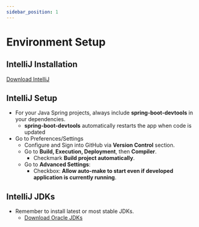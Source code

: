 ```yaml
---
sidebar_position: 1
---
```


# Environment Setup

## IntelliJ Installation

[Download IntelliJ](https://www.jetbrains.com/idea/download/?section=mac)

## IntelliJ Setup

- For your Java Spring projects, always include **spring-boot-devtools** in your dependencies.
  - **spring-boot-devtools** automatically restarts the app when code is updated
- Go to Preferences/Settings
  - Configure and Sign into GitHub via **Version Control** section.
  - Go to **Build, Execution, Deployment**, then **Compiler**.
    - Checkmark **Build project automatically**.
  - Go to **Advanced Settings**:
    - Checkbox: **Allow auto-make to start even if developed application is currently running**.

## IntelliJ JDKs

- Remember to install latest or most stable JDKs.
  - [Download Oracle JDKs](https://www.oracle.com/java/technologies/downloads/#java21)
